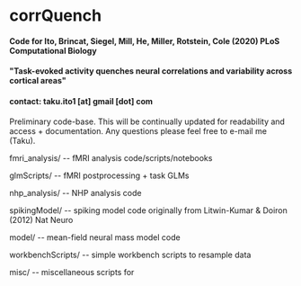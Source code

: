 # corrQuench
#### Code for Ito, Brincat, Siegel, Mill, He, Miller, Rotstein, Cole (2020) PLoS Computational Biology
#### "Task-evoked activity quenches neural correlations and variability across cortical areas"


#### contact: taku.ito1 [at] gmail [dot] com

Preliminary code-base. This will be continually updated for readability and access + documentation. Any questions please feel free to e-mail me (Taku).

fmri_analysis/ -- fMRI analysis code/scripts/notebooks

glmScripts/ -- fMRI postprocessing + task GLMs

nhp_analysis/ -- NHP analysis code

spikingModel/ -- spiking model code originally from Litwin-Kumar & Doiron (2012) Nat Neuro

model/ -- mean-field neural mass model code

workbenchScripts/ -- simple workbench scripts to resample data

misc/ -- miscellaneous scripts for 
